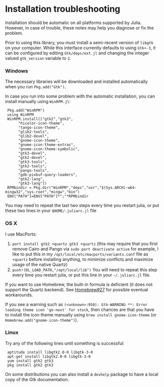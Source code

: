 # Installation troubleshooting

Installation should be automatic on all platforms supported by Julia.
However, in case of trouble, these notes may help you diagnose or fix the problem.

Prior to using this library, you must install a semi-recent version of `libgtk` on your computer.
While this interface currently defaults to using `Gtk+-3`, it can be configured by editing `Gtk/deps/ext.jl` and changing the integer valued `gtk_version` variable to `2`.

### Windows

The necessary libraries will be downloaded and installed automatically when you run `Pkg.add("Gtk")`.


In case you run into some problem with the automatic installation, you can install manually 
using `WinRPM.jl`:

     Pkg.add("WinRPM")
     using WinRPM
     WinRPM.install(["gtk2","gtk3",
          "hicolor-icon-theme",
          "tango-icon-theme",
          "glib2-tools",
          "glib2-devel",
          "gnome-icon-theme",
          "gnome-icon-theme-extras",
          "gnome-icon-theme-symbolic",
          "gtk3-devel",
          "gtk2-devel",
          "gtk3-tools",
          "gtk2-tools",
          "pango-tools",
          "gdk-pixbuf-query-loaders",
          "gtk2-lang",
          "gtk3-lang"])
     RPMbindir = Pkg.dir("WinRPM","deps","usr","$(Sys.ARCH)-w64-mingw32","sys-root","mingw","bin")
     ENV["PATH"]=ENV["PATH"]*";"*RPMbindir

You may need to repeat the last two steps every time you restart julia, or put these two lines in your `$HOME/.juliarc.jl` file

### OS X

I use MacPorts:

1. `port install gtk2 +quartz gtk3 +quartz` (this may require that you first remove Cairo and Pango via `sudo port deactivate active` for example, I like to put this in my `/opt/local/etc/macports/variants.conf` file as `+quartz` before installing anything, to minimize conflicts and maximize usage of the native Quartz)
2. `push!(DL_LOAD_PATH,"/opt/local/lib")` You will need to repeat this step every time you restart julia, or put this line in your `~/.juliarc.jl` file.

If you want to use Homebrew, the built-in formula is deficient (it does not support the Quartz backend). See [Homebrew#27](https://github.com/JuliaLang/Homebrew.jl/issues/27) for possible eventual workarounds.

If you see a warning such as `(<unknown>:950): Gtk-WARNING **: Error loading theme icon 'go-next' for stock`, then chances are that you have to install the icon theme manually using `brew install gnome-icon-theme` (or `Homebrew.add("gnome-icon-theme")`).

### Linux

Try any of the following lines until something is successful:

     aptitude install libgtk2.0-0 libgtk-3-0
     apt-get install libgtk2.0-0 libgtk-3-0
     yum install gtk2 gtk3
     pkg install gtk2 gtk3

On some distributions you can also install a `devhelp` package to have a local copy of the Gtk documentation.
